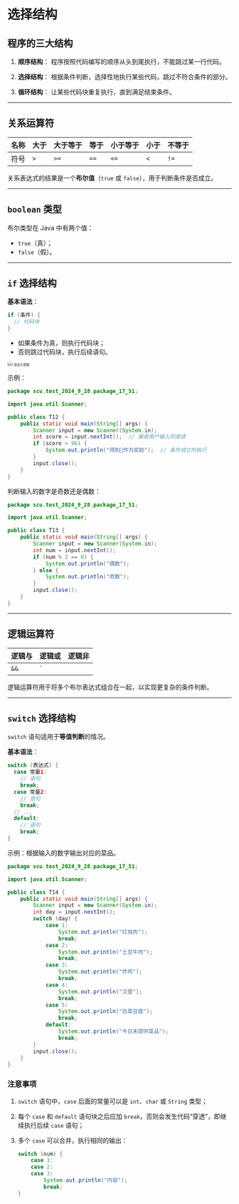 # 选择结构

## 程序的三大结构

1. **顺序结构**：
   程序按照代码编写的顺序从头到尾执行，不能跳过某一行代码。

2. **选择结构**：
   根据条件判断，选择性地执行某些代码，跳过不符合条件的部分。

3. **循环结构**：
   让某些代码块重复执行，直到满足结束条件。

---

## 关系运算符

| 名称 | 大于 | 大于等于 | 等于 | 小于等于 | 小于 | 不等于 |
| ---- | ---- | -------- | ---- | -------- | ---- | ------ |
| 符号 | `>`  | `>=`     | `==` | `<=`     | `<`  | `!=`   |

关系表达式的结果是一个**布尔值**（`true` 或 `false`），用于判断条件是否成立。

---

## `boolean` 类型

布尔类型在 Java 中有两个值：

- `true`（真）；
- `false`（假）。

---

## `if` 选择结构

**基本语法**：

```java
if (条件) {
  // 代码块
}
```

- 如果条件为真，则执行代码块；
- 否则跳过代码块，执行后续语句。

<img src="https://leafalice-image.oss-cn-hangzhou.aliyuncs.com/img/image-20240928202926086.png" alt="if 语法示意图" style="zoom:50%;" />

示例：

```java
package scu.test_2024_9_28.package_17_51;

import java.util.Scanner;

public class T12 {
    public static void main(String[] args) {
        Scanner input = new Scanner(System.in);
        int score = input.nextInt();  // 接收用户输入的成绩
        if (score > 96) {
            System.out.println("得到🏀作为奖励");  // 条件成立时执行
        }
        input.close();
    }
}
```

判断输入的数字是奇数还是偶数：

```java
package scu.test_2024_9_28.package_17_51;

import java.util.Scanner;

public class T13 {
    public static void main(String[] args) {
        Scanner input = new Scanner(System.in);
        int num = input.nextInt();
        if (num % 2 == 0) {
            System.out.println("偶数");
        } else {
            System.out.println("奇数");
        }
        input.close();
    }
}
```

---

## 逻辑运算符

| 逻辑与 | 逻辑或 | 逻辑非 |
| ------ | ------ | ------ |
| `&&`   | `||`   | `!`    |

逻辑运算符用于将多个布尔表达式组合在一起，以实现更复杂的条件判断。

---

## `switch` 选择结构

`switch` 语句适用于**等值判断**的情况。

**基本语法**：

```java
switch (表达式) {
  case 常量1:
    // 语句
    break;
  case 常量2:
    // 语句
    break;
  // ...
  default:
    // 语句
    break;
}
```

示例：根据输入的数字输出对应的菜品。

```java
package scu.test_2024_9_28.package_17_51;

import java.util.Scanner;

public class T14 {
    public static void main(String[] args) {
        Scanner input = new Scanner(System.in);
        int day = input.nextInt();
        switch (day) {
            case 1:
                System.out.println("红烧肉");
                break;
            case 2:
                System.out.println("土豆牛肉");
                break;
            case 3:
                System.out.println("炸鸡");
                break;
            case 4:
                System.out.println("汉堡");
                break;
            case 5:
                System.out.println("白菜豆腐");
                break;
            default:
                System.out.println("今日未提供菜品");
                break;
        }
        input.close();
    }
}
```

### 注意事项

1. `switch` 语句中，`case` 后面的常量可以是 `int`、`char` 或 `String` 类型；
2. 每个 `case` 和 `default` 语句块之后应加 `break`，否则会发生代码“穿透”，即继续执行后续 `case` 语句；
3. 多个 `case` 可以合并，执行相同的输出：

   ```java
   switch (num) {
       case 1:
       case 2:
       case 3:
           System.out.println("内容");
           break;
   }
   ```

